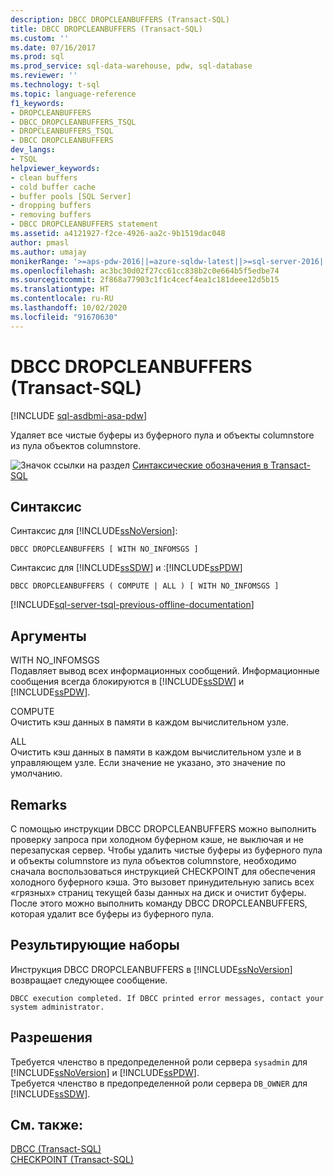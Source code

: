```yaml
---
description: DBCC DROPCLEANBUFFERS (Transact-SQL)
title: DBCC DROPCLEANBUFFERS (Transact-SQL)
ms.custom: ''
ms.date: 07/16/2017
ms.prod: sql
ms.prod_service: sql-data-warehouse, pdw, sql-database
ms.reviewer: ''
ms.technology: t-sql
ms.topic: language-reference
f1_keywords:
- DROPCLEANBUFFERS
- DBCC_DROPCLEANBUFFERS_TSQL
- DROPCLEANBUFFERS_TSQL
- DBCC DROPCLEANBUFFERS
dev_langs:
- TSQL
helpviewer_keywords:
- clean buffers
- cold buffer cache
- buffer pools [SQL Server]
- dropping buffers
- removing buffers
- DBCC DROPCLEANBUFFERS statement
ms.assetid: a4121927-f2ce-4926-aa2c-9b1519dac048
author: pmasl
ms.author: umajay
monikerRange: '>=aps-pdw-2016||=azure-sqldw-latest||>=sql-server-2016||=sqlallproducts-allversions||>=sql-server-linux-2017||=azuresqldb-mi-current'
ms.openlocfilehash: ac3bc30d02f27cc61cc838b2c0e664b5f5edbe74
ms.sourcegitcommit: 2f868a77903c1f1c4cecf4ea1c181deee12d5b15
ms.translationtype: HT
ms.contentlocale: ru-RU
ms.lasthandoff: 10/02/2020
ms.locfileid: "91670630"
---
```

# <a name="dbcc-dropcleanbuffers-transact-sql"></a>DBCC DROPCLEANBUFFERS (Transact-SQL)

[!INCLUDE [sql-asdbmi-asa-pdw](../../includes/applies-to-version/sql-asdbmi-asa-pdw.md)]

Удаляет все чистые буферы из буферного пула и объекты columnstore из пула объектов columnstore.
  
![Значок ссылки на раздел](../../database-engine/configure-windows/media/topic-link.gif "Значок ссылки на раздел") [Синтаксические обозначения в Transact-SQL](../../t-sql/language-elements/transact-sql-syntax-conventions-transact-sql.md)
  
## <a name="syntax"></a>Синтаксис
Синтаксис для [!INCLUDE[ssNoVersion](../../includes/ssnoversion-md.md)]:

```syntaxsql
DBCC DROPCLEANBUFFERS [ WITH NO_INFOMSGS ]  
```  
Синтаксис для [!INCLUDE[ssSDW](../../includes/sssdw-md.md)] и :[!INCLUDE[ssPDW](../../includes/sspdw-md.md)]

```syntaxsql  
DBCC DROPCLEANBUFFERS ( COMPUTE | ALL ) [ WITH NO_INFOMSGS ]  
```

[!INCLUDE[sql-server-tsql-previous-offline-documentation](../../includes/sql-server-tsql-previous-offline-documentation.md)]

## <a name="arguments"></a>Аргументы
 WITH NO_INFOMSGS  
 Подавляет вывод всех информационных сообщений. Информационные сообщения всегда блокируются в [!INCLUDE[ssSDW](../../includes/sssdw-md.md)] и [!INCLUDE[ssPDW](../../includes/sspdw-md.md)].  
  
 COMPUTE  
 Очистить кэш данных в памяти в каждом вычислительном узле.  
  
 ALL  
 Очистить кэш данных в памяти в каждом вычислительном узле и в управляющем узле. Если значение не указано, это значение по умолчанию.  
  
## <a name="remarks"></a>Remarks  
С помощью инструкции DBCC DROPCLEANBUFFERS можно выполнить проверку запроса при холодном буферном кэше, не выключая и не перезапуская сервер.
Чтобы удалить чистые буферы из буферного пула и объекты columnstore из пула объектов columnstore, необходимо сначала воспользоваться инструкцией CHECKPOINT для обеспечения холодного буферного кэша. Это вызовет принудительную запись всех «грязных» страниц текущей базы данных на диск и очистит буферы. После этого можно выполнить команду DBCC DROPCLEANBUFFERS, которая удалит все буферы из буферного пула.
  
## <a name="result-sets"></a>Результирующие наборы  
Инструкция DBCC DROPCLEANBUFFERS в [!INCLUDE[ssNoVersion](../../includes/ssnoversion-md.md)] возвращает следующее сообщение.
  
```
DBCC execution completed. If DBCC printed error messages, contact your system administrator.  
```  
  
## <a name="permissions"></a>Разрешения  
Требуется членство в предопределенной роли сервера `sysadmin` для [!INCLUDE[ssNoVersion](../../includes/ssnoversion-md.md)] и [!INCLUDE[ssPDW](../../includes/sspdw-md.md)].  
Требуется членство в предопределенной роли сервера `DB_OWNER` для [!INCLUDE[ssSDW](../../includes/sssdwfull-md.md)].  
  
## <a name="see-also"></a>См. также:  
[DBCC (Transact-SQL)](../../t-sql/database-console-commands/dbcc-transact-sql.md)  
[CHECKPOINT (Transact-SQL)](../../t-sql/language-elements/checkpoint-transact-sql.md)  
  
  
